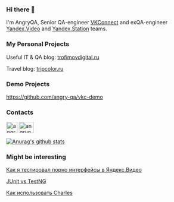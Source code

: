 ### Hi there 👋
I'm AngryQA, Senior QA-engineer <a href="https://connect.vk.com" target="_blank">VKConnect</a> and exQA-engineer <a href="https://yandex.ru/video" target="_blank">Yandex.Video</a> and <a href="https://yandex.ru/alice/station" target="_blank">Yandex.Station</a> teams.

### My Personal Projects
Useful IT & QA blog: <a href="https://trofimovdigital.ru" target="_blank">trofimovdigital.ru</a>


Travel blog: <a href="https://tripcolor.ru" target="_blank">tripcolor.ru</a>

### Demo Projects

https://github.com/angry-qa/vkc-demo

### Contacts
<a href="https://vk.com/angryqa" target="blank"><img align="center" src="https://www.vectorlogo.zone/logos/vk/vk-tile.svg" alt="angryqa" height="30" width="30" /></a>
<a href="https://www.linkedin.com/in/angryqa" target="blank"><img align="center" src="https://www.vectorlogo.zone/logos/linkedin/linkedin-icon.svg" alt="angryqa" height="30" width="40" /></a>

<a href="https://github.com/anuraghazra/github-readme-stats">
  <img align="center" src="https://github-readme-stats.anuraghazra1.vercel.app/api?username=angry-qa&show_icons=true&include_all_commits=true&theme=material-palenight" alt="Anurag's github stats" />
</a>

### Might be interesting
<a href="https://trofimovdigital.ru/blog/how-porn-interfaces-are-tested-in-yandex" target="_blank">Как я тестировал порно интерфейсы в Яндекс.Видео</a>

<a href="https://trofimovdigital.ru/blog/junit-vs-testng" target="_blank">JUnit vs TestNG</a>

<a href="https://trofimovdigital.ru/blog/how-to-use-charles" target="_blank">Как использовать Charles</a>

<!--
**angry-qa/angry-qa** is a ✨ _special_ ✨ repository because its `README.md` (this file) appears on your GitHub profile.

Here are some ideas to get you started:

- 🔭 I’m currently working on ...
- 🌱 I’m currently learning ...
- 👯 I’m looking to collaborate on ...
- 🤔 I’m looking for help with ...
- 💬 Ask me about ...
- 📫 How to reach me: ...
- 😄 Pronouns: ...
- ⚡ Fun fact: ...
-->
